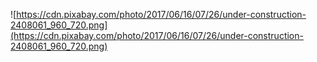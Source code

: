 ![https://cdn.pixabay.com/photo/2017/06/16/07/26/under-construction-2408061_960_720.png](https://cdn.pixabay.com/photo/2017/06/16/07/26/under-construction-2408061_960_720.png)
